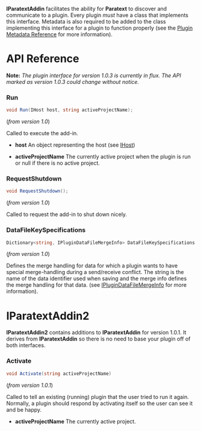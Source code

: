 **IParatextAddin** facilitates the ability for **Paratext** to discover and communicate to a plugin. Every plugin *must* have a class that implements this interface. Metadata is also required to be added to the class implementing this interface for a plugin to function properly (see the [Plugin Metadata Reference](Plugin%20Metadata%20Reference.md) for more information).

# API Reference #

**Note:** *The plugin interface for version 1.0.3 is currently in flux. The API marked as version 1.0.3 could change without notice.*

### Run

```csharp
void Run(IHost host, string activeProjectName);
```
(*from version 1.0*)

Called to execute the add-in.

* **host** An object representing the host (see [IHost](IHost.md))

* **activeProjectName** The currently active project when the plugin is run or null if there is no active project.

### RequestShutdown
        
```csharp
void RequestShutdown();
```
(*from version 1.0*)

Called to request the add-in to shut down nicely.

### DataFileKeySpecifications

```csharp
Dictionary<string, IPluginDataFileMergeInfo> DataFileKeySpecifications { get; }
```
(*from version 1.0*)

Defines the merge handling for data for which a plugin wants to have special merge-handling during a send/receive conflict. The string is the name of the data identifier used when saving and the merge info defines the  merge handling for that data. (see [IPluginDataFileMergeInfo](IPluginDataFileMergeInfo.md) for more information).

# IParatextAddin2

**IParatextAddin2** contains additions to **IParatextAddin** for version 1.0.1. It derives from **IParatextAddin** so there is no need to base your plugin off of both interfaces.

### Activate

```csharp
void Activate(string activeProjectName)
```
(*from version 1.0.1*)

Called to tell an existing (running) plugin that the user tried to run it again. Normally, a plugin should respond by activating itself so the user can see it and be happy.

* **activeProjectName** The currently active project.
